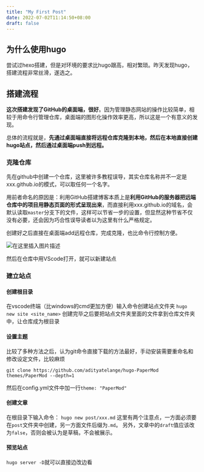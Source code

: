 ```yaml
---
title: "My First Post"
date: 2022-07-02T11:14:50+08:00
draft: false
---
```


## 为什么使用hugo
尝试过hexo搭建，但是对环境的要求比hugo跟高，相对繁琐。昨天发现hugo，搭建流程非常丝滑，遂选之。
## 搭建流程
**这次搭建发现了GitHub的桌面端，很好**。因为管理静态网站的操作比较简单，相较于用命令行管理仓库，桌面端的图形化操作效率更高，所以这是一个有意义的发现。

总体的流程就是，**先通过桌面端直接将远程仓库克隆到本地，然后在本地直接创建hugo站点，然后通过桌面端push到远程。**
### 克隆仓库
先在github中创建一个仓库，这里被许多教程误导，其实仓库名称并不一定是xxx.github.io的模式，可以取任何一个名字。

用前者命名的原因是：利用GitHub搭建博客本质上是**利用GitHub的服务器把远端仓库中的项目用静态页面的形式呈现出来**，而直接利用xxx.github.io的域名，会默认读取`master`分支下的文件，这样可以节省一步的设置，但显然这种节省不仅没有必要，还会因为巧合性误导读者以为这里有什么严格规定。

创建好之后直接在桌面端add远程仓库，完成克隆，也比命令行控制方便。

![在这里插入图片描述](https://img-blog.csdnimg.cn/3464ad06fc004791ac761f1b09ad80a4.png)

然后在仓库中用VScode打开，就可以新建站点

### 建立站点
#### 创建根目录
在vscode终端（比windows的cmd更加方便）输入命令创建站点文件夹
`hugo new site <site_name>`
创建完毕之后要把站点文件夹里面的文件拿到仓库文件夹中，让仓库成为根目录

#### 设置主题
比较了多种方法之后，认为git命令直接下载的方法最好，手动安装需要重命名和修改设定文件，比较麻烦
```
git clone https://github.com/adityatelange/hugo-PaperMod themes/PaperMod --depth=1
```
然后在config.yml文件中加一行`theme: "PaperMod"`

#### 创建文章
在根目录下输入命令：
`hugo new post/xxx.md`
这里有两个注意点，一方面必须要在`post`文件夹中创建，另一方面文件后缀为`.md`。
另外，文章中的`draft`值应该改为`false`，否则会被认为是草稿，不会被展示。

#### 预览站点
`hugo server -D`就可以直接边改边看